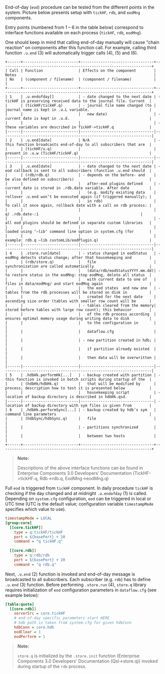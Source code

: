 End-of-day (`eod`) procedure can be tested from the different points in the system. Picture below
presents setup with `tickHF`, `rdb`, and `eodMng` components.

Entry points (numbered from 1 – 6 in the table below) correspond to interface functions available on
each process (`tickHF`, `rdb`, `eodMng`).

One should keep in mind that calling end-of-day manually will cause "chain reaction" on components
after this function call. For example, calling third function `.u.end` (3) will automatically
trigger calls (4), (5) and (6).

```
+------+-------------------------+---------------------------------+--------------------------------------------------------------------+
| Call | Function                | Effects on the component        | Notes                                                              |
| No   | (component / filename)  | (component / filename)          |                                                                    |
+------+-------------------------+---------------------------------+--------------------------------------------------------------------+
| 1    | .u.endofday[]           | - date changed to the next date | - tickHF is preserving received data to the journal file. Current  |
|      | (tickHF/tickHF.q)       | - journal file name changed (to |   journal name is kept in .u.L variable.                           |
|      |                         |   new date)                     | - current date is kept in .u.d.                                    |
|      |                         |                                 | - these variables are described in TickHF->tickHF.q                |
|------|-------------------------|---------------------------------|--------------------------------------------------------------------|
| 2    | .u.end[date]            | N/A                             | - this function broadcasts end-of-day to all subscribers that are  |
|      | (tickHF/u.q)            |                                 |   present in .u.w (TickHF/tickHF.q)                                |
|------|-------------------------|---------------------------------|--------------------------------------------------------------------|
| 3    | .u.end[date]            | - date changed to the next date | - eod callback is sent to all subscribers (function .u.end should  |
|      | (rdb/rdb.q)             | - depends on the before- and    |   be also defined on subscribers)                                  |
|      |                         |   after-eod plugins defined     | - current date is stored in .rdb.date variable. After date         |
|      |                         |   (e.g. modify existing data    |   rollover .u.end won’t be executed again (if triggered manually); | 
|      |                         |   in rdb)                       |   To call it once again, rollback date with a call on rdb process: |
|      |                         |                                 |       q) .rdb.date-:1                                              |
|      |                         |                                 | - all eod plugins should be defined in separate custom libraries   |
|      |                         |                                 |   loaded using ‘–lib‘ command line option in system.cfg (for       | 
|      |                         |                                 |   example: rdb.q –lib customLib/eodPlugin.q)                       |
|------|-------------------------|---------------------------------|--------------------------------------------------------------------|
| 4    | .store.run[date]        | - status changed in eodStatus   | - eodMng detects status change; after that housekeeping and        |
|      | (rdb/store.q)           |   file                          |   synchronization are called automatically                         |
|      |                         |   (data/rdb/eodStatusYYYY.mm.dd)| - to restore status in the eodMng: stop eodMng, delete all status  |
|      |                         |   with current date to one of   |   files in data/eodMng/ and start eodMng again                     |
|      |                         |   the eod states  and new one   | - tables from the rdb processes will be stored on disk in          |
|      |                         |   created for the next date     |   ascending size order (tables with smaller row count will be      |       
|      |                         | - tables cleared from the memory|   stored before tables with large row count); this behavior        |
|      |                         |   of the rdb process according  |   ensures optimal memory usage during writing data to disk         |
|      |                         |   to the configuration in       |                                                                    |
|      |                         |   dataflow.cfg                  |                                                                    |
|      |                         | - new partition created in hdb; |                                                                    |
|      |                         |   if partition already existed  |                                                                    |
|      |                         |   then data will be overwritten |                                                                    |
|------|-------------------------|---------------------------------|--------------------------------------------------------------------|
| 5    | .hdbHk.performHk[...]   | - backup created with partition | - this function is invoked in batch scripts during startup of the  | 
|      | (hdbHk/hdbHk.q)         |   that will be modified by      |   process; description how to test it is presented below           |
|      |                         |   housekeeping script           | - location of backup directory is described in hdbHk.qsd.          |
|------|-------------------------|---------------------------------| - location of backup directory with sym files is given from        |
| 6    | .hdbHk.performSync[...] | - backup created by hdb’s sym   |   command line parameters                                          |
|      | (hdbSync/hdbSync.q)     |   file                          |                                                                    |
|      |                         | - partitions synchronized       |                                                                    |
|      |                         |   between two hosts             |                                                                    |
+------+-------------------------+---------------------------------+--------------------------------------------------------------------+
```

> **Note:**
> 
> Descriptions of the above interface functions can be found in Enterprise Components 3.0 Developers'
> Documentation (TickHF->tickHF.q, Rdb->rdb.q, EodMng->eodMng.q)

Full `eod` is triggered from `tickHF` component. In daily procedure `tickHF` is checking if the day
changed and at midnight `.u.endofday` (1) is called. Depending on `system.cfg` configuration, `eod`
can be triggered in local or UTC time (UTC is the default value; configuration variable
`timestampMode` specifies which value to use).

```cfg
timestampMode = LOCAL
[group:core]
  [[core.tickHF]]
    type = q:tickHF/tickHF 
    port = ${basePort} + 10
    command = "q tickHF.q"
  
  [[core.rdb]]
    type = q:rdb/rdb
    port = ${basePort} + 20
    command = "q rdb.q"
```

Next, `.u.end` (2) function is invoked and end-of-day message is broadcasted to all
subscribers. Each subscriber (e.g. `rdb`) has to define `.u.end` (3) function. Before performing
`.store.run` (4), `store.q` library requires initialization of `eod` configuration parameters in
`dataflow.cfg` (see example below):

```cfg
[table:quote]
  [[core.rdb]]
    serverSrc = core.tickHF
    # end-of-day specific parameters start HERE
    # hdb path is taken from system.cfg for given hdbConn
    hdbConn = core.hdb
    eodClear = 1
    eodPerform = 1
```

> **Note:**
> 
> `store.q` is initialized by the `.store.init` function (Enterprise Components 3.0 Developers'
> Documentation (Qsl->store.q)) invoked during startup of the `rdb` process.
